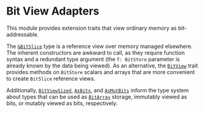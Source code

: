 # Bit View Adapters

This module provides extension traits that view ordinary memory as
bit-addressable.

The [`&BitSlice`][0] type is a reference view over memory managed elsewhere. The
inherent constructors are awkward to call, as they require function syntax and
a redundant type argument (the `T: BitStore` parameter is already known by the
data being viewed). As an alternative, the [`BitView`] trait provides methods
on `BitStore` scalars and arrays that are more convenient to create `BitSlice`
reference views.

Additionally, [`BitViewSized`], [`AsBits`], and [`AsMutBits`] inform the type
system about types that can be used as [`BitArray`] storage, immutably viewed as
bits, or mutably viewed as bits, respectively.

[0]: crate::slice::BitSlice
[`AsBits`]: self::AsBits
[`AsMutBits`]: self::AsMutBits
[`BitArray`]: crate::array::BitArray
[`BitView`]: self::BitView
[`BitViewSized`]: self::BitViewSized
